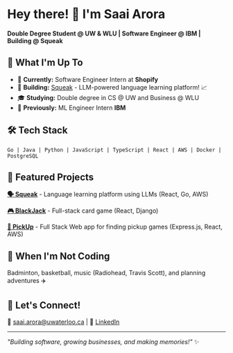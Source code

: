 # Hey there! 👋 I'm Saai Arora

**Double Degree Student @ UW & WLU | Software Engineer @ IBM | Building @ Squeak**

## 🚀 What I'm Up To

- 🔭 **Currently:** Software Engineer Intern at **Shopify** 
- 🎯 **Building:** [Squeak](https://github.com/squeak-today/squeak) - LLM-powered language learning platform! 📈
- 🎓 **Studying:** Double degree in CS @ UW and Business @ WLU
- 🌱 **Previously:** ML Engineer Intern **IBM**

## 🛠️ Tech Stack

```
Go | Java | Python | JavaScript | TypeScript | React | AWS | Docker | PostgreSQL
```

## 🎯 Featured Projects

**[🗣️ Squeak](https://github.com/squeak-today/squeak)** - Language learning platform using LLMs (React, Go, AWS)

**[🎮 BlackJack](https://github.com/Saai151/BlackJack)** - Full-stack card game (React, Django)

**[🎨 PickUp](https://github.com/orgs/PickUp89/repositories)** - Full Stack Web app for finding pickup games (Express.js, React, AWS)

## 🎵 When I'm Not Coding

Badminton, basketball, music (Radiohead, Travis Scott), and planning adventures ✈️

## 🤝 Let's Connect!

📧 saai.arora@uwaterloo.ca | 💼 [LinkedIn](https://www.linkedin.com/in/saaiarora/)

---

*"Building software, growing businesses, and making memories!"* ✨
